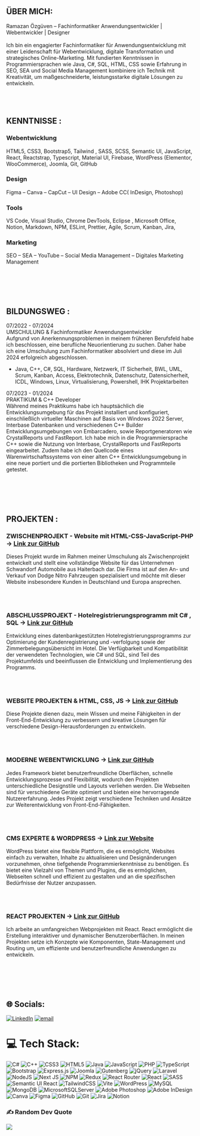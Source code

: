 ## ÜBER MICH:
Ramazan Özgüven – Fachinformatiker Anwendungsentwickler | Webentwickler | Designer<br><br>Ich bin ein engagierter Fachinformatiker für Anwendungsentwicklung mit einer Leidenschaft für Webentwicklung, digitale Transformation und strategisches Online-Marketing. Mit fundierten Kenntnissen in Programmiersprachen wie Java, C#, SQL, HTML, CSS sowie Erfahrung in SEO, SEA und Social Media Management kombiniere ich Technik mit Kreativität, um maßgeschneiderte, leistungsstarke digitale Lösungen zu entwickeln.<br><br>
<br><br>
## KENNTNISSE :
### Webentwicklung
HTML5, CSS3, Bootstrap5, Tailwind , SASS, SCSS, Semantic UI, JavaScript, React, Reactstrap, Typescript, Material UI, Firebase, WordPress (Elementor, WooCommerce), Joomla, Git, GitHub
### Design
Figma – Canva – CapCut – UI Design – Adobe CC( InDesign, Photoshop)
### Tools
VS Code, Visual Studio, Chrome DevTools, Eclipse , Microsoft Office, Notion, Markdown, NPM, ESLint, Prettier, Agile, Scrum, Kanban, Jira, 
### Marketing
SEO – SEA – YouTube – Social Media Management – Digitales Marketing Management


<br><br><br><br>

## BILDUNGSWEG :
07/2022 - 07/2024<br>UMSCHULUNG & Fachinformatiker Anwendungsentwickler<br>Aufgrund von Anerkennungsproblemen in meinem früheren Berufsfeld habe ich beschlossen, eine berufliche Neuorientierung zu suchen. Daher habe ich eine Umschulung zum Fachinformatiker absolviert und diese im Juli 2024 erfolgreich abgeschlossen.

- Java, C++, C#, SQL, Hardware, Netzwerk, IT Sicherheit, BWL, UML, Scrum, Kanban, Access, Elektrotechnik, Datenschutz, Datensicherheit, ICDL, Windows, Linux, Virtualisierung, Powershell, IHK Projektarbeiten<br>

07/2023 - 01/2024<br>PRAKTIKUM & C++ Developer<br>Während meines Praktikums habe ich hauptsächlich die Entwicklungsumgebung für das Projekt installiert und konfiguriert, einschließlich virtueller Maschinen auf Basis von Windows 2022 Server, Interbase Datenbanken und verschiedenen C++ Builder Entwicklungsumgebungen von Embarcadero, sowie Reportgeneratoren wie CrystalReports und FastReport. Ich habe mich in die Programmiersprache C++ sowie die Nutzung von Interbase, CrystalReports und FastReports eingearbeitet. Zudem habe ich den Quellcode eines Warenwirtschaftssystems von einer alten C++ Entwicklungsumgebung in eine neue portiert und die portierten Bibliotheken und Programmteile getestet.


<br><br><br><br>

## PROJEKTEN :
### ZWISCHENPROJEKT - Website mit HTML-CSS-JavaScript-PHP  -> [ Link zur GitHub]( https://github.com/ramazanozguven/01_Zwischenprojekt-mit-HTML-CSS-JavaScript-PHP)
Dieses Projekt wurde im Rahmen meiner Umschulung als Zwischenprojekt entwickelt und stellt eine vollständige Website für das Unternehmen Schwandorf Automobile aus Haiterbach dar. Die Firma ist auf den An- und Verkauf von Dodge Nitro Fahrzeugen spezialisiert und möchte mit dieser Website insbesondere Kunden in Deutschland und Europa ansprechen.

<br><br>

### ABSCHLUSSPROJEKT - Hotelregistrierungsprogramm mit C# , SQL  -> [ Link zur GitHub](https://github.com/ramazanozguven/02_AbschlussProjekt-mit-CSharp-und-SQL )
Entwicklung eines datenbankgestützten Hotelregistrierungsprogramms zur Optimierung der Kundenregistrierung und -verfolgung sowie der Zimmerbelegungsübersicht im Hotel.
Die Verfügbarkeit und Kompatibilität der verwendeten Technologien, wie C# und SQL, sind Teil des Projektumfelds und beeinflussen die Entwicklung und Implementierung des Programms.

<br><br>

### WEBSITE PROJEKTEN & HTML, CSS, JS   -> [ Link zur GitHub](https://github.com/ramazanozguven/03_HTML_CSS_JAVASCRIPT-Website-Projekten )
Diese Projekte dienen dazu, mein Wissen und meine Fähigkeiten in der Front-End-Entwicklung zu verbessern und kreative Lösungen für verschiedene Design-Herausforderungen zu entwickeln.

<br><br>

### MODERNE WEBENTWICKLUNG   -> [ Link zur GitHub]( https://github.com/ramazanozguven/04_Webentwicklung-mit-modernen-Frameworks)
Jedes Framework bietet benutzerfreundliche Oberflächen, schnelle Entwicklungsprozesse und Flexibilität, wodurch den Projekten unterschiedliche Designstile und Layouts verliehen werden. Die Webseiten sind für verschiedene Geräte optimiert und bieten eine hervorragende Nutzererfahrung. Jedes Projekt zeigt verschiedene Techniken und Ansätze zur Weiterentwicklung von Front-End-Fähigkeiten.

<br><br>

### CMS EXPERTE & WORDPRESS   -> [ Link zur Website](https://sbv-ev.de/ )
WordPress bietet eine flexible Plattform, die es ermöglicht, Websites einfach zu verwalten, Inhalte zu aktualisieren und Designänderungen vorzunehmen, ohne tiefgehende Programmierkenntnisse zu benötigen. Es bietet eine Vielzahl von Themen und Plugins, die es ermöglichen, Webseiten schnell und effizient zu gestalten und an die spezifischen Bedürfnisse der Nutzer anzupassen.

<br><br>

### REACT PROJEKTEN  -> [ Link zur GitHub]( https://github.com/ramazanozguven/05_React_Website_Projekten)
Ich arbeite an umfangreichen Webprojekten mit React. React ermöglicht die Erstellung interaktiver und dynamischer Benutzeroberflächen. In meinen Projekten setze ich Konzepte wie Komponenten, State-Management und Routing um, um effiziente und benutzerfreundliche Anwendungen zu entwickeln.

<br><br><br><br>

## 🌐 Socials:
[![LinkedIn](https://img.shields.io/badge/LinkedIn-%230077B5.svg?logo=linkedin&logoColor=white)](https://linkedin.com/in/https://www.linkedin.com/in/ramazan-ozguven-bb744630a/) [![email](https://img.shields.io/badge/Email-D14836?logo=gmail&logoColor=white)](mailto:ramazanozguven@outlook.com) 

# 💻 Tech Stack:
![C#](https://img.shields.io/badge/c%23-%23239120.svg?style=for-the-badge&logo=csharp&logoColor=white) ![C++](https://img.shields.io/badge/c++-%2300599C.svg?style=for-the-badge&logo=c%2B%2B&logoColor=white) ![CSS3](https://img.shields.io/badge/css3-%231572B6.svg?style=for-the-badge&logo=css3&logoColor=white) ![HTML5](https://img.shields.io/badge/html5-%23E34F26.svg?style=for-the-badge&logo=html5&logoColor=white) ![Java](https://img.shields.io/badge/java-%23ED8B00.svg?style=for-the-badge&logo=openjdk&logoColor=white) ![JavaScript](https://img.shields.io/badge/javascript-%23323330.svg?style=for-the-badge&logo=javascript&logoColor=%23F7DF1E) ![PHP](https://img.shields.io/badge/php-%23777BB4.svg?style=for-the-badge&logo=php&logoColor=white) ![TypeScript](https://img.shields.io/badge/typescript-%23007ACC.svg?style=for-the-badge&logo=typescript&logoColor=white) ![Bootstrap](https://img.shields.io/badge/bootstrap-%238511FA.svg?style=for-the-badge&logo=bootstrap&logoColor=white) ![Express.js](https://img.shields.io/badge/express.js-%23404d59.svg?style=for-the-badge&logo=express&logoColor=%2361DAFB) ![Joomla](https://img.shields.io/badge/joomla-%235091CD.svg?style=for-the-badge&logo=joomla&logoColor=white) ![Gutenberg](https://img.shields.io/badge/gutenberg-%23077CB2.svg?style=for-the-badge&logo=gutenberg&logoColor=white) ![jQuery](https://img.shields.io/badge/jquery-%230769AD.svg?style=for-the-badge&logo=jquery&logoColor=white) ![Laravel](https://img.shields.io/badge/laravel-%23FF2D20.svg?style=for-the-badge&logo=laravel&logoColor=white) ![NodeJS](https://img.shields.io/badge/node.js-6DA55F?style=for-the-badge&logo=node.js&logoColor=white) ![Next JS](https://img.shields.io/badge/Next-black?style=for-the-badge&logo=next.js&logoColor=white) ![NPM](https://img.shields.io/badge/NPM-%23CB3837.svg?style=for-the-badge&logo=npm&logoColor=white) ![Redux](https://img.shields.io/badge/redux-%23593d88.svg?style=for-the-badge&logo=redux&logoColor=white) ![React Router](https://img.shields.io/badge/React_Router-CA4245?style=for-the-badge&logo=react-router&logoColor=white) ![React](https://img.shields.io/badge/react-%2320232a.svg?style=for-the-badge&logo=react&logoColor=%2361DAFB) ![SASS](https://img.shields.io/badge/SASS-hotpink.svg?style=for-the-badge&logo=SASS&logoColor=white) ![Semantic UI React](https://img.shields.io/badge/Semantic%20UI%20React-%2335BDB2.svg?style=for-the-badge&logo=SemanticUIReact&logoColor=white) ![TailwindCSS](https://img.shields.io/badge/tailwindcss-%2338B2AC.svg?style=for-the-badge&logo=tailwind-css&logoColor=white) ![Vite](https://img.shields.io/badge/vite-%23646CFF.svg?style=for-the-badge&logo=vite&logoColor=white) ![WordPress](https://img.shields.io/badge/WordPress-%23117AC9.svg?style=for-the-badge&logo=WordPress&logoColor=white) ![MySQL](https://img.shields.io/badge/mysql-4479A1.svg?style=for-the-badge&logo=mysql&logoColor=white) ![MongoDB](https://img.shields.io/badge/MongoDB-%234ea94b.svg?style=for-the-badge&logo=mongodb&logoColor=white) ![MicrosoftSQLServer](https://img.shields.io/badge/Microsoft%20SQL%20Server-CC2927?style=for-the-badge&logo=microsoft%20sql%20server&logoColor=white) ![Adobe Photoshop](https://img.shields.io/badge/adobe%20photoshop-%2331A8FF.svg?style=for-the-badge&logo=adobe%20photoshop&logoColor=white) ![Adobe InDesign](https://img.shields.io/badge/Adobe%20InDesign-49021F?style=for-the-badge&logo=adobeindesign&logoColor=FF3366) ![Canva](https://img.shields.io/badge/Canva-%2300C4CC.svg?style=for-the-badge&logo=Canva&logoColor=white) ![Figma](https://img.shields.io/badge/figma-%23F24E1E.svg?style=for-the-badge&logo=figma&logoColor=white) ![GitHub](https://img.shields.io/badge/github-%23121011.svg?style=for-the-badge&logo=github&logoColor=white) ![Git](https://img.shields.io/badge/git-%23F05033.svg?style=for-the-badge&logo=git&logoColor=white) ![Jira](https://img.shields.io/badge/jira-%230A0FFF.svg?style=for-the-badge&logo=jira&logoColor=white) ![Notion](https://img.shields.io/badge/Notion-%23000000.svg?style=for-the-badge&logo=notion&logoColor=white)

### ✍️ Random Dev Quote
![](https://quotes-github-readme.vercel.app/api?type=horizontal&theme=radical)

<!-- Proudly created with GPRM ( https://gprm.itsvg.in ) -->
